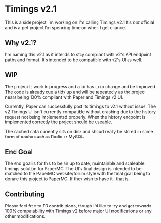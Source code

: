 # Timings v2.1
This is a side project I'm working on I'm calling Timings v2.1
It's *not* official and is a pet project I'm spending time on when I get chance.

## Why v2.1?
I'm naming this v2.1 as it intends to stay compliant with v2's API endpoint paths and format.
It's intended to be compatible with v2's UI as well.

## WIP
The project is work in progress and a lot has to to change and be improved.
The code is already due a tidy up and will be repeatedly as the project nears being 100% compliant with Paper and Timings v2 UI.

Currently, Paper can successfully post its timings to v2.1 without issue.
The v2 Timings UI isn't currently compatible without crashing due to the history request not being implemented properly.
When the history endpoint is implemented correctly the project should be useable.

The cached data currently sits on disk and shoud really be stored in some form of cache such as Redis or MySQL.

## End Goal
The end goal is for this to be an up to date, maintainble and scaleable timings solution for PaperMC.
The UI's final design is intended to be matched to the PaperMC website/forum style with the final goal being to donate this project to PaperMC.
If they wish to have it.. that is..

## Contributing
Please feel free to PR contributions, though I'd like to try and get towards 100% compatability with Timings v2 before major UI modifications or any other modifications.